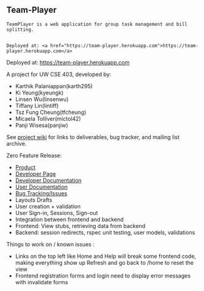 <h2>Team-Player</h2>

	TeamPlayer is a web application for group task management and bill splitting. 
	
	
	Deployed at: <a href="https://team-player.herokuapp.com">https://team-player.herokuapp.com</a>
	

  Deployed at: <a href="https://team-player.herokuapp.com">https://team-player.herokuapp.com</a>
  
  A project for UW CSE 403, developed by:
  - Karthik Palaniappan(karth295)
  - Ki Yeung(kyeungk)
  - Linsen Wu(linsenwu)
  - Tiffany Lin(lintiff)
  - Tsz Fung Cheung(tfcheung)
  - Micaela Tolliver(mictol42)
  - Panji Wisesa(panjiw)

See <a href="https://github.com/panjiw/Team-Player/wiki">project wiki</a> for links to deliverables, bug tracker, and mailing list archive. 

Zero Feature Release: <br>
- <a href="https://team-player.herokuapp.com/">Product</a><br>
- <a href="https://github.com/panjiw/Team-Player/wiki">Developer Page</a><br>
- <a href="https://docs.google.com/a/uw.edu/document/d/1SKEDKel_2_kpfQq91sM63R6gbVeIXn-JSc2hE1YmsD8">Developer Documentation</a><br>
- <a href="https://docs.google.com/a/uw.edu/document/d/1giS7XVnym-3Iijb32KPmmu1oExoM7tZoG_WIuKgUvMk">User Documentation</a><br>
- <a href="https://github.com/panjiw/Team-Player/issues">Bug Tracking/Issues</a><br>
- Layouts Drafts
- User creation + validation
- User Sign-in, Sessions, Sign-out
- Integration between frontend and backend
- Frontend: View stubs, retrieving data from backend
- Backend: session redirects, rspec unit testing, user models, validations


Things to work on / known issues :
- Links on the top left like Home and Help will break some frontend code, making everything show up
	Refresh and go back to /home to reset the view
- Frontend registration forms and login need to display error messages with invalidate forms

